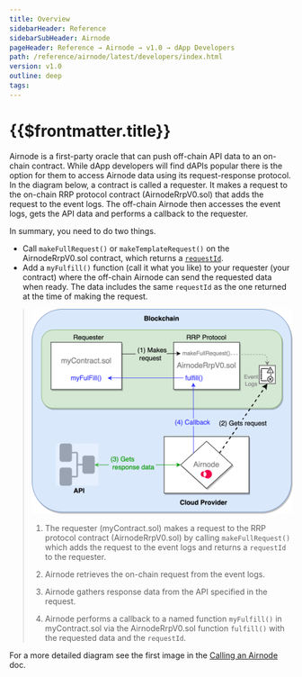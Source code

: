 ```yaml
---
title: Overview
sidebarHeader: Reference
sidebarSubHeader: Airnode
pageHeader: Reference → Airnode → v1.0 → dApp Developers
path: /reference/airnode/latest/developers/index.html
version: v1.0
outline: deep
tags:
---
```


<VersionWarning/>

<PageHeader/>

<SearchHighlight/>

# {{$frontmatter.title}}

Airnode is a first-party oracle that can push off-chain API data to an on-chain
contract. While dApp developers will find dAPIs popular there is the option for
them to access Airnode data using its request-response protocol. In the diagram
below, a contract is called a requester. It makes a request to the on-chain RRP
protocol contract (AirnodeRrpV0.sol) that adds the request to the event logs.
The off-chain Airnode then accesses the event logs, gets the API data and
performs a callback to the requester.

In summary, you need to do two things.

- Call `makeFullRequest()` or `makeTemplateRequest()` on the AirnodeRrpV0.sol
  contract, which returns a [`requestId`](../concepts/request.md#requestid).
- Add a `myFulfill()` function (call it what you like) to your requester (your
  contract) where the off-chain Airnode can send the requested data when ready.
  The data includes the same `requestId` as the one returned at the time of
  making the request.

> <img src="../assets/images/developer-overview.png" width="650px"/>
>
> 1.  <p>The requester (myContract.sol) makes a request to the RRP protocol contract (AirnodeRrpV0.sol) by calling <code>makeFullRequest()</code> which adds the request to the event logs and returns a <code>requestId</code> to the requester.</p>
> 2.  <p>Airnode retrieves the on-chain request from the event logs.</p>
> 3.  <p>Airnode gathers response data from the API specified in the request.</p>
> 4.  <p>Airnode performs a callback to a named function <code>myFulfill()</code> in myContract.sol via the AirnodeRrpV0.sol function <code>fulfill()</code> with the requested data and the <code>requestId</code>.</p>

For a more detailed diagram see the first image in the
[Calling an Airnode](./call-an-airnode.md) doc.

